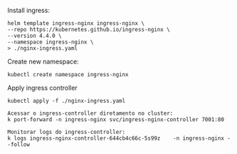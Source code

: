 Install ingress:

```
helm template ingress-nginx ingress-nginx \
--repo https://kubernetes.github.io/ingress-nginx \
--version 4.4.0 \
--namespace ingress-nginx \
> ./nginx-ingress.yaml
``````

Create new namespace:
```
kubectl create namespace ingress-nginx
```

Apply ingress controller
```
kubectl apply -f ./nginx-ingress.yaml
```



```
Acessar o ingress-controller diretamento no cluster:
k port-forward -n ingress-nginx svc/ingress-nginx-controller 7001:80

Monitorar logs do ingress-controller:
k logs ingress-nginx-controller-644cb4c66c-5s99z    -n ingress-nginx --follow

```